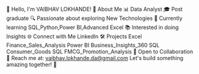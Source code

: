 👋 Hello, I'm VAIBHAV LOKHANDE!
🚀 About Me
📊 Data Analyst
🎓 Post graduate
🔍 Passionate about exploring New Technologies
🌱 Currently learning SQL,Python,Power BI,Advanced Excel
📚 Interested in doing Insights
🌐 Connect with Me
LinkedIn
🛠️ Projects
Excel Finance_Sales_Analysis
Power BI Business_Insights_360
SQL Consumer_Goods
SQL FMCG_Promotion_Analysis
🤝 Open to Collaboration
📧 Reach me at: vaibhav.lokhande.da@gmail.com
Let's build something amazing together! 🚀
